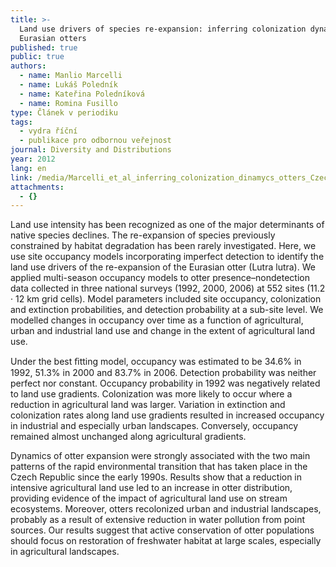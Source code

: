 ```yaml
---
title: >-
  Land use drivers of species re-expansion: inferring colonization dynamics in
  Eurasian otters
published: true
public: true
authors:
  - name: Manlio Marcelli
  - name: Lukáš Poledník
  - name: Kateřina Poledníková
  - name: Romina Fusillo
type: Článek v periodiku
tags:
  - vydra říční
  - publikace pro odbornou veřejnost
journal: Diversity and Distributions
year: 2012
lang: en
link: /media/Marcelli_et_al_inferring_colonization_dinamycs_otters_Czechia.pdf
attachments:
  - {}
---
```

Land use intensity has been recognized as one of the major determinants of native species declines. The re-expansion of species previously constrained by habitat degradation has been rarely investigated. Here, we use site occupancy models incorporating imperfect detection to identify the land use drivers of the re-expansion of the Eurasian otter (Lutra lutra). We applied multi-season occupancy models to otter presence–nondetection data collected in three national surveys (1992, 2000, 2006) at 552 sites (11.2 · 12 km grid cells). Model parameters included site occupancy, colonization and extinction probabilities, and detection probability at a sub-site level. We modelled changes in occupancy over time as a function of agricultural, urban and industrial land use and change in the extent of agricultural land use.

Under the best ﬁtting model, occupancy was estimated to be 34.6% in 1992, 51.3% in 2000 and 83.7% in 2006. Detection probability was neither perfect nor constant. Occupancy probability in 1992 was negatively related to land use gradients. Colonization was more likely to occur where a reduction in agricultural land was larger. Variation in extinction and colonization rates along land use gradients resulted in increased occupancy in industrial and especially urban landscapes. Conversely, occupancy remained almost unchanged along agricultural gradients.

Dynamics of otter expansion were strongly associated with the two main patterns of the rapid environmental transition that has taken place in the Czech Republic since the early 1990s. Results show that a reduction in intensive agricultural land use led to an increase in otter distribution, providing evidence of the impact of agricultural land use on stream ecosystems. Moreover, otters recolonized urban and industrial landscapes, probably as a result of extensive reduction in water pollution from point sources. Our results suggest that active conservation of otter populations should focus on restoration of freshwater habitat at large scales, especially in agricultural landscapes.
